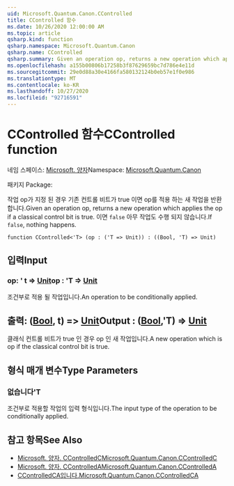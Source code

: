 ```yaml
---
uid: Microsoft.Quantum.Canon.CControlled
title: CControlled 함수
ms.date: 10/26/2020 12:00:00 AM
ms.topic: article
qsharp.kind: function
qsharp.namespace: Microsoft.Quantum.Canon
qsharp.name: CControlled
qsharp.summary: Given an operation op, returns a new operation which applies the op if a classical control bit is true. If `false`, nothing happens.
ms.openlocfilehash: a155b00806b17258b3f87629659bc7d786e4e11d
ms.sourcegitcommit: 29e0d88a30e4166fa580132124b0eb57e1f0e986
ms.translationtype: MT
ms.contentlocale: ko-KR
ms.lasthandoff: 10/27/2020
ms.locfileid: "92716591"
---
```

# <a name="ccontrolled-function"></a><span data-ttu-id="146c8-102">CControlled 함수</span><span class="sxs-lookup"><span data-stu-id="146c8-102">CControlled function</span></span>

<span data-ttu-id="146c8-103">네임 스페이스: [Microsoft. 양자](xref:Microsoft.Quantum.Canon)</span><span class="sxs-lookup"><span data-stu-id="146c8-103">Namespace: [Microsoft.Quantum.Canon](xref:Microsoft.Quantum.Canon)</span></span>

<span data-ttu-id="146c8-104">패키지 [](https://nuget.org/packages/)</span><span class="sxs-lookup"><span data-stu-id="146c8-104">Package: [](https://nuget.org/packages/)</span></span>


<span data-ttu-id="146c8-105">작업 op가 지정 된 경우 기존 컨트롤 비트가 true 이면 op를 적용 하는 새 작업을 반환 합니다.</span><span class="sxs-lookup"><span data-stu-id="146c8-105">Given an operation op, returns a new operation which applies the op if a classical control bit is true.</span></span> <span data-ttu-id="146c8-106">이면 `false` 아무 작업도 수행 되지 않습니다.</span><span class="sxs-lookup"><span data-stu-id="146c8-106">If `false`, nothing happens.</span></span>

```qsharp
function CControlled<'T> (op : ('T => Unit)) : ((Bool, 'T) => Unit)
```


## <a name="input"></a><span data-ttu-id="146c8-107">입력</span><span class="sxs-lookup"><span data-stu-id="146c8-107">Input</span></span>

### <a name="op--t--unit"></a><span data-ttu-id="146c8-108">op: ' t => [Unit](xref:microsoft.quantum.lang-ref.unit)</span><span class="sxs-lookup"><span data-stu-id="146c8-108">op : 'T => [Unit](xref:microsoft.quantum.lang-ref.unit)</span></span> 

<span data-ttu-id="146c8-109">조건부로 적용 될 작업입니다.</span><span class="sxs-lookup"><span data-stu-id="146c8-109">An operation to be conditionally applied.</span></span>



## <a name="output--boolt--unit"></a><span data-ttu-id="146c8-110">출력: ([Bool](xref:microsoft.quantum.lang-ref.bool), t) => [Unit](xref:microsoft.quantum.lang-ref.unit)</span><span class="sxs-lookup"><span data-stu-id="146c8-110">Output : ([Bool](xref:microsoft.quantum.lang-ref.bool),'T) => [Unit](xref:microsoft.quantum.lang-ref.unit)</span></span> 

<span data-ttu-id="146c8-111">클래식 컨트롤 비트가 true 인 경우 op 인 새 작업입니다.</span><span class="sxs-lookup"><span data-stu-id="146c8-111">A new operation which is op if the classical control bit is true.</span></span>

## <a name="type-parameters"></a><span data-ttu-id="146c8-112">형식 매개 변수</span><span class="sxs-lookup"><span data-stu-id="146c8-112">Type Parameters</span></span>

### <a name="t"></a><span data-ttu-id="146c8-113">없습니다</span><span class="sxs-lookup"><span data-stu-id="146c8-113">'T</span></span>

<span data-ttu-id="146c8-114">조건부로 적용할 작업의 입력 형식입니다.</span><span class="sxs-lookup"><span data-stu-id="146c8-114">The input type of the operation to be conditionally applied.</span></span>

## <a name="see-also"></a><span data-ttu-id="146c8-115">참고 항목</span><span class="sxs-lookup"><span data-stu-id="146c8-115">See Also</span></span>

- [<span data-ttu-id="146c8-116">Microsoft. 양자. CControlledC</span><span class="sxs-lookup"><span data-stu-id="146c8-116">Microsoft.Quantum.Canon.CControlledC</span></span>](xref:Microsoft.Quantum.Canon.CControlledC)
- [<span data-ttu-id="146c8-117">Microsoft. 양자. CControlledA</span><span class="sxs-lookup"><span data-stu-id="146c8-117">Microsoft.Quantum.Canon.CControlledA</span></span>](xref:Microsoft.Quantum.Canon.CControlledA)
- [<span data-ttu-id="146c8-118">CControlledCA입니다.</span><span class="sxs-lookup"><span data-stu-id="146c8-118">Microsoft.Quantum.Canon.CControlledCA</span></span>](xref:Microsoft.Quantum.Canon.CControlledCA)